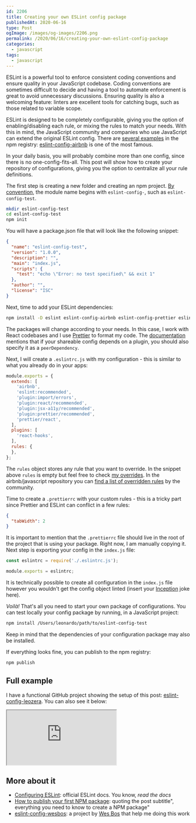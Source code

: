 ```yaml
---
id: 2206
title: Creating your own ESLint config package
publishedAt: 2020-06-16
type: Post
ogImage: /images/og-images/2206.png
permalink: /2020/06/16/creating-your-own-eslint-config-package
categories:
  - javascript
tags:
  - javascript
---
```


ESLint is a powerful tool to enforce consistent coding conventions and ensure quality in your JavaScript codebase. Coding conventions are sometimes difficult to decide and having a tool to automate enforcement is great to avoid unnecessary discussions. Ensuring quality is also a welcoming feature: linters are excellent tools for catching bugs, such as those related to variable scope.

ESLint is designed to be completely configurable, giving you the option of enabling/disabling each rule, or mixing the rules to match your needs. With this in mind, the JavaScript community and companies who use JavaScript can extend the original ESLint config. There are [several examples](https://www.npmjs.com/search?q=eslint-config) in the npm registry: [eslint-config-airbnb](https://www.npmjs.com/package/eslint-config-airbnb) is one of the most famous. 

In your daily basis, you will probably combine more than one config, since there is no one-config-fits-all. This post will show how to create your repository of configurations, giving you the option to centralize all your rule definitions.

The first step is creating a new folder and creating an npm project. [By convention](https://eslint.org/docs/developer-guide/shareable-configs), the module name begins with `eslint-config-`, such as `eslint-config-test`.

```bash
mkdir eslint-config-test
cd eslint-config-test
npm init
```

You will have a package.json file that will look like the following snippet:

```json
{
  "name": "eslint-config-test",
  "version": "1.0.0",
  "description": "",
  "main": "index.js",
  "scripts": {
    "test": "echo \"Error: no test specified\" && exit 1"
  },
  "author": "",
  "license": "ISC"
}
```

Next, time to add your ESLint dependencies:

```bash
npm install -D eslint eslint-config-airbnb eslint-config-prettier eslint-plugin-import eslint-plugin-jsx eslint-plugin-prettier eslint-plugin-react eslint-plugin-react-hooks prettier
```

The packages will change according to your needs. In this case, I work with React codebases and I use [Prettier](https://prettier.io/) to format my code. The [documentation](https://eslint.org/docs/developer-guide/shareable-configs#publishing-a-shareable-config) mentions that if your shareable config depends on a plugin, you should also specify it as a `peerDependency`. 

Next, I will create a `.eslintrc.js` with my configuration - this is similar to what you already do in your apps:

```js
module.exports = {
  extends: [
    'airbnb',
    'eslint:recommended',
    'plugin:import/errors',
    'plugin:react/recommended',
    'plugin:jsx-a11y/recommended',
    'plugin:prettier/recommended',
    'prettier/react',
  ],
  plugins: [
    'react-hooks',
  ],
  rules: {
  },
};
```

The `rules` object stores any rule that you want to override. In the snippet above `rules` is empty but feel free to check [my overrides](https://github.com/leonardofaria/eslint-config-leozera/blob/master/.eslintrc.js#L14:L58). In the airbnb/javascript repository you can [find a list of overridden rules](https://github.com/airbnb/javascript/issues/1089) by the community. 

Time to create a `.prettierrc` with your custom rules - this is a tricky part since Prettier and ESLint can conflict in a few rules:

```json
{
  "tabWidth": 2
}
```

It is important to mention that the `.prettierrc` file should live in the root of the project that is using your package. Right now, I am manually copying it. Next step is exporting your config in the `index.js` file: 

```js
const eslintrc = require('./.eslintrc.js');

module.exports = eslintrc;
```

It is technically possible to create all configuration in the `index.js` file however you wouldn't get the config object linted (insert your [Inception](https://www.imdb.com/title/tt1375666/) joke here).

_Voilà!_ That's all you need to start your own package of configurations. You can test locally your config package by running, in a JavaScript project:

```bash
npm install /Users/leonardo/path/to/eslint-config-test
```

Keep in mind that the dependencies of your configuration package may also be installed.

If everything looks fine, you can publish to the npm registry:

```bash
npm publish
```

## Full example

I have a functional GitHub project showing the setup of this post: [eslint-config-leozera](https://github.com/leonardofaria/eslint-config-leozera). You can also see it below:

<div className="full-width">
  <iframe
     src="https://codesandbox.io/embed/github/leonardofaria/eslint-config-leozera/tree/master/?fontsize=14&theme=dark"
     title="leonardofaria/eslint-config-leozera"
     allow="accelerometer; ambient-light-sensor; camera; encrypted-media; geolocation; gyroscope; hid; microphone; midi; payment; usb; vr; xr-spatial-tracking"
     sandbox="allow-autoPlay allow-forms allow-modals allow-popups allow-presentation allow-same-origin allow-scripts"
   ></iframe>
</div>

## More about it

- [Configuring ESLint](https://eslint.org/docs/user-guide/configuring): official ESLint docs. You know, _read the docs_
- [How to publish your first NPM package](https://medium.com/@bretcameron/how-to-publish-your-first-npm-package-b224296fc57b): quoting the post subtitle", everything you need to know to create a NPM package"
- [eslint-config-wesbos](https://github.com/wesbos/eslint-config-wesbos): a project by [Wes Bos](https://www.wesbos.com/) that help me doing this work
